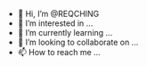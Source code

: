- 👋 Hi, I’m @REQCHING
- 👀 I’m interested in ...
- 🌱 I’m currently learning ...
- 💞️ I’m looking to collaborate on ...
- 📫 How to reach me ...

<!---
REQCHING/REQCHING is a ✨ special ✨ repository because its `README.md` (this file) appears on your GitHub profile.
You can click the Preview link to take a look at your changes.
--->
